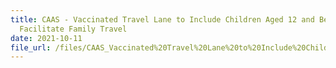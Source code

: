 ```yaml
---
title: CAAS - Vaccinated Travel Lane to Include Children Aged 12 and Below to
  Facilitate Family Travel
date: 2021-10-11
file_url: /files/CAAS_Vaccinated%20Travel%20Lane%20to%20Include%20Children%20Aged%2012%20and%20Below%20to%20Facilitate%20Family%20Travel_11%20Oct%202021.pdf
---
```

